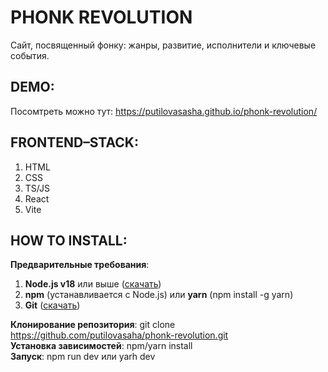 # PHONK REVOLUTION

Сайт, посвященный фонку: жанры, развитие, исполнители и ключевые события.




## DEMO:

Посомтреть можно тут: https://putilovasasha.github.io/phonk-revolution/


## FRONTEND–STACK:
1. HTML 
2. CSS
3. TS/JS
4. React
5. Vite

## HOW TO INSTALL:
**Предварительные требования**:
1. **Node.js v18** или выше ([скачать](https://nodejs.org/en))
2. **npm** (устанавливается с Node.js) или **yarn** (npm install -g yarn)
3. **Git** ([скачать](https://git-scm.com/downloads))

**Клонирование репозитория**: git clone https://github.com/putilovasaha/phonk-revolution.git  
**Установка зависимостей**: npm/yarn install  
**Запуск**: npm run dev или yarh dev  
   
   
   

